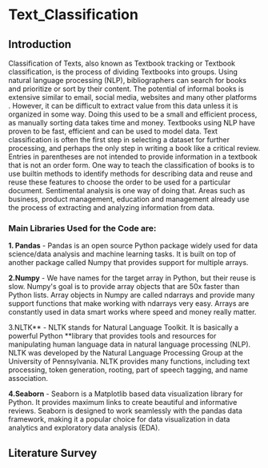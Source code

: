 # Text_Classification
## Introduction 
Classification of Texts, also known as Textbook tracking or Textbook classification, is the process of dividing Textbooks into groups. Using natural language processing (NLP), bibliographers can search for books and prioritize or sort by their content. The potential of informal books is extensive similar to email, social media, websites and many other platforms . However, it can be difficult to extract value from this data unless it is organized in some way. Doing this used to be a small and efficient process, as manually sorting data takes time and money. Textbooks using NLP have proven to be fast, efficient and can be used to model data. Text classification is often the first step in selecting a dataset for further processing, and perhaps the only step in writing a book like a critical review. Entries in parentheses are not intended to provide information in a textbook that is not an order form. One way to teach the classification of books is to use builtin methods to identify methods for describing data and reuse and reuse these features to choose the order to be used for a particular document. Sentimental analysis is one way of doing that. Areas such as business, product management, education and management already use the process of extracting and analyzing information from data.
### Main Libraries Used for the Code are:

**1. Pandas** - Pandas is an open source Python package widely used for data science/data
analysis and machine learning tasks. It is built on top of another package called Numpy that
provides support for multiple arrays.

**2.Numpy** - We have names for the target array in Python, but their reuse is slow. Numpy's goal is to provide array objects that are 50x faster than Python lists. Array objects in Numpy are
called ndarrays and provide many support functions that make working with ndarrays very
easy. Arrays are constantly used in data smart works where speed and money really matter.

3.NLTK** - NLTK stands for Natural Language Toolkit. It is basically a powerful Python
**library that provides tools and resources for manipulating human language data in natural
language processing (NLP). NLTK was developed by the Natural Language Processing Group at the University of Pennsylvania. NLTK provides many functions, including text processing,
token generation, rooting, part of speech tagging, and name association.

**4.Seaborn** - Seaborn is a Matplotlib based data visualization library for Python. It provides maximum links to create beautiful and informative reviews. Seaborn is designed to work seamlessly with the pandas data framework, making it a popular choice for data visualization in data analytics and exploratory data analysis (EDA).

## Literature Survey




